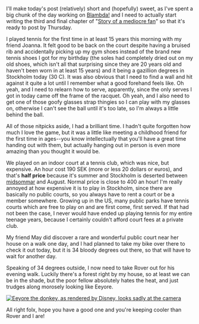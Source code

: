 I'll make today's post (relatively) short and (hopefully) sweet, as I've spent a
big chunk of the day working on [Blambda!](https://github.com/jmglov/blambda)
and I need to actually start writing the third and final chapter of "[Story of a
mediocre fan](2022-06-16-story-of-a-mediocre-fan.html)" so that it's ready to
post by Thursday.

I played tennis for the first time in at least 15 years this morning with my
friend Joanna. It felt good to be back on the court despite having a bruised rib
and accidentally picking up my gym shoes instead of the brand new tennis shoes I
got for my birthday (the soles had completely dried out on my old shoes, which
isn't all that surprising since they are 20 years old and haven't been worn in
at least 15 years) and it being a gazillion degrees in Stockholm today (30 C).
It was also obvious that I need to find a wall and hit against it quite a lot
until I remember what a good forehand feels like. Oh yeah, and I need to relearn
how to serve, apparently, since the only serves I got in today came off the
frame of the racquet. Oh yeah, and I also need to get one of those goofy glasses
strap thingies so I can play with my glasses on, otherwise I can't see the ball
until it's too late, so I'm always a little behind the ball.

All of those nitpicks aside, I had a brilliant time. I hadn't quite forgotten
how much I love the game, but it was a little like meeting a childhood friend
for the first time in ages--you know intellectually that you'll have a great
time handing out with them, but actually hanging out in person is even more
amazing than you thought it would be.

We played on an indoor court at a tennis club, which was nice, but expensive. An
hour cost 190 SEK (more or less 20 dollars or euros), and that's **half price**
because it's summer and Stockholm is deserted between
[midsommar](2022-06-25-midsommar.html) and August. Normal price is close to 400
an hour! I'm really annoyed at how expensive it is to play in Stockholm, since
there are basically no public courts, so you always have to rent a court or be a
member somewhere. Growing up in the US, many public parks have tennis courts
which are free to play on and are first come, first served. If that had not been
the case, I never would have ended up playing tennis for my entire teenage
years, because I certainly couldn't afford court fees at a private club.

My friend May did discover a rare and wonderful public court near her house on a
walk one day, and I had planned to take my bike over there to check it out
today, but it is 34 bloody degrees out there, so that will have to wait for
another day.

Speaking of 34 degrees outside, I now need to take Rover out for his evening
walk. Luckily there's a forest right by my house, so at least we can be in the
shade, but the poor fellow absolutely hates the heat, and just trudges along
morosely looking like Eeyore.

[![Eeyore the donkey, as rendered by Disney, looks sadly at the
camera](assets/eeyore.png "By Disney - https://winniethepooh.disney.com/eeyore, Fair use")](https://en.wikipedia.org/w/index.php?curid=64930688)

All right folx, hope you have a good one and you're keeping cooler than Rover
and I are!

